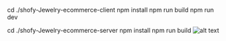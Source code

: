 cd ./shofy-Jewelry-ecommerce-client
npm install
npm run build 
npm run dev

cd ./shofy-Jewelry-ecommerce-server
npm install
npm run build
![alt text](image.png)